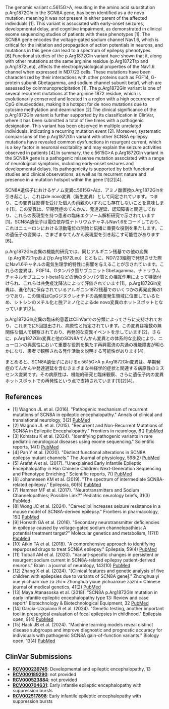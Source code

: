 
    
The genomic variant c.5615G>A, resulting in the amino acid substitution p.Arg1872Gln in the SCN8A gene, has been identified as a de novo mutation, meaning it was not present in either parent of the affected individuals [1]. This variant is associated with early-onset seizures, developmental delay, and cognitive impairment, as demonstrated in clinical exome sequencing studies of patients with these phenotypes [1]. The SCN8A gene encodes the voltage-gated sodium channel Nav1.6, which is critical for the initiation and propagation of action potentials in neurons, and mutations in this gene can lead to a spectrum of epilepsy phenotypes [6].Functional studies of the p.Arg1872Gln variant have shown that it, along with other mutations at the same arginine residue (p.Arg1872Trp and p.Arg1872Leu), affects the electrophysiological properties of the Nav1.6 channel when expressed in ND7/23 cells. These mutations have been characterized by their interactions with other proteins such as FGF14, G-protein subunit Gbetagamma, and sodium channel subunit beta1, which are assessed by coimmunoprecipitation [1]. The p.Arg1872Gln variant is one of several recurrent mutations at the arginine 1872 residue, which is evolutionarily conserved and located in a region with a high occurrence of CpG dinucleotides, making it a hotspot for de novo mutations due to cytosine methylation and deamination [2].The clinical significance of the p.Arg1872Gln variant is further supported by its classification in ClinVar, where it has been submitted a total of five times with a pathogenic designation. This variant has been observed in multiple unrelated individuals, indicating a recurring mutation event [2]. Moreover, systematic comparisons of the p.Arg1872Gln variant with other SCN8A epilepsy mutations have revealed common dysfunctions in resurgent current, which is a key factor in neuronal excitability and may explain the seizure activities observed in patients [4].In summary, the c.5615G>A p.Arg1872Gln variant in the SCN8A gene is a pathogenic missense mutation associated with a range of neurological symptoms, including early-onset seizures and developmental delays. Its pathogenicity is supported by both functional studies and clinical observations, as well as its recurrent nature and presence in a mutation hotspot within the gene [1][2][4].

SCN8A遺伝子におけるゲノム変異c.5615G>Aは、アミノ酸置換p.Arg1872Glnを引き起こし、これはde novo変異（新生変異）として同定されています。つまり、この変異は影響を受けた個人の両親のいずれにも存在しないことを意味します[1]。この変異は、早期発症のてんかん、発達遅延、認知障害と関連しており、これらの表現型を持つ患者の臨床エクソーム解析研究で示されています[1]。SCN8A遺伝子は電位依存性ナトリウムチャネルNav1.6をコードしており、これはニューロンにおける活動電位の開始と伝播に重要な役割を果たします。この遺伝子の変異は、さまざまなてんかん表現型を引き起こす可能性があります[6]。

p.Arg1872Gln変異の機能的研究では、同じアルギニン残基での他の変異（p.Arg1872Trpおよびp.Arg1872Leu）とともに、ND7/23細胞で発現させた際にNav1.6チャネルの電気生理学的特性に影響を与えることが示されています。これらの変異は、FGF14、Gタンパク質サブユニットGbetagamma、ナトリウムチャネルサブユニットbeta1などの他のタンパク質との相互作用によって特徴付けられ、これらは共免疫沈降法によって評価されています[1]。p.Arg1872Gln変異は、進化的に保存されているアルギニン1872残基でのいくつかの再発変異の1つであり、この領域はCpGジヌクレオチドの高頻度発生領域に位置しているため、シトシンのメチル化と脱アミノ化によるde novo変異のホットスポットとなっています[2]。

p.Arg1872Gln変異の臨床的意義はClinVarでの分類によってさらに支持されており、これまでに5回提出され、病原性と指定されています。この変異は複数の無関係な個人で観察されており、再発的な変異イベントを示しています[2]。さらに、p.Arg1872Gln変異と他のSCN8Aてんかん変異との体系的な比較により、ニューロンの興奮性において重要な役割を果たす再興電流の共通の機能障害が明らかになり、患者で観察される発作活動を説明する可能性があります[4]。

まとめると、SCN8A遺伝子におけるc.5615G>A p.Arg1872Gln変異は、早期発症のてんかんや発達遅延を含むさまざまな神経学的症状と関連する病原性のミスセンス変異です。その病原性は、機能的研究と臨床観察、さらに遺伝子内の変異ホットスポットでの再発性という点で支持されています[1][2][4]。
    
## References
- [1] Wagnon JL et al. (2016). "Pathogenic mechanism of recurrent mutations of SCN8A in epileptic encephalopathy." Annals of clinical and translational neurology, 3(2) [PubMed](https://pubmed.ncbi.nlm.nih.gov/26900580/)
- [2] Wagnon JL et al. (2015). "Recurrent and Non-Recurrent Mutations of SCN8A in Epileptic Encephalopathy." Frontiers in neurology, 6() [PubMed](https://pubmed.ncbi.nlm.nih.gov/26029160/)
- [3] Komatsu K et al. (2024). "Identifying pathogenic variants in rare pediatric neurological diseases using exome sequencing." Scientific reports, 14(1) [PubMed](https://pubmed.ncbi.nlm.nih.gov/39433808/)
- [4] Pan Y et al. (2020). "Distinct functional alterations in SCN8A epilepsy mutant channels." The Journal of physiology, 598(2) [PubMed](https://pubmed.ncbi.nlm.nih.gov/31715021/)
- [5] Arafat A et al. (2017). "Unexplained Early Infantile Epileptic Encephalopathy in Han Chinese Children: Next-Generation Sequencing and Phenotype Enriching." Scientific reports, 7() [PubMed](https://pubmed.ncbi.nlm.nih.gov/28387369/)
- [6] Johannesen KM et al. (2019). "The spectrum of intermediate SCN8A-related epilepsy." Epilepsia, 60(5) [PubMed](https://pubmed.ncbi.nlm.nih.gov/30968951/)
- [7] Hammer MF et al. (2017). "Neurotransmitters and Sodium Channelopathies; Possible Link?" Pediatric neurology briefs, 31(3) [PubMed](https://pubmed.ncbi.nlm.nih.gov/29184379/)
- [8] Wong JC et al. (2024). "Carvedilol increases seizure resistance in a mouse model of SCN8A-derived epilepsy." Frontiers in pharmacology, 15() [PubMed](https://pubmed.ncbi.nlm.nih.gov/38895634/)
- [9] Horvath GA et al. (2016). "Secondary neurotransmitter deficiencies in epilepsy caused by voltage-gated sodium channelopathies: A potential treatment target?" Molecular genetics and metabolism, 117(1) [PubMed](https://pubmed.ncbi.nlm.nih.gov/26647175/)
- [10] Atkin TA et al. (2018). "A comprehensive approach to identifying repurposed drugs to treat SCN8A epilepsy." Epilepsia, 59(4) [PubMed](https://pubmed.ncbi.nlm.nih.gov/29574705/)
- [11] Tidball AM et al. (2020). "Variant-specific changes in persistent or resurgent sodium current in SCN8A-related epilepsy patient-derived neurons." Brain : a journal of neurology, 143(10) [PubMed](https://pubmed.ncbi.nlm.nih.gov/32968789/)
- [12] Zhang X et al. (2024). "[Clinical features and genetic analysis of five children with epilepsies due to variants of SCN8A gene]." Zhonghua yi xue yi chuan xue za zhi = Zhonghua yixue yichuanxue zazhi = Chinese journal of medical genetics, 41(2) [PubMed](https://pubmed.ncbi.nlm.nih.gov/38311555/)
- [13] Maya Atanasoska et al. (2018). "SCN8A p.Arg1872Gln mutation in early infantile epileptic encephalopathy type 13: Review and case report" Biotechnology & Biotechnological Equipment, 32 [PubMed](https://doi.org/10.1080/13102818.2018.1532815)
- [14] Garcia-Uzquiano R et al. (2024). "Genetic testing, another important tool in presurgical evaluation of focal epilepsies in childhood." Epilepsia open, 9(4) [PubMed](https://pubmed.ncbi.nlm.nih.gov/38829689/)
- [15] Hack JB et al. (2024). "Machine learning models reveal distinct disease subgroups and improve diagnostic and prognostic accuracy for individuals with pathogenic SCN8A gain-of-function variants." Biology open, 13(4) [PubMed](https://pubmed.ncbi.nlm.nih.gov/38466077/)

    
## ClinVar Submissions
- **[RCV000239745](https://www.ncbi.nlm.nih.gov/clinvar/RCV000239745/)**: Developmental and epileptic encephalopathy, 13
- **[RCV000189290](https://www.ncbi.nlm.nih.gov/clinvar/RCV000189290/)**: not provided
- **[RCV000523884](https://www.ncbi.nlm.nih.gov/clinvar/RCV000523884/)**: not provided
- **[RCV000704631](https://www.ncbi.nlm.nih.gov/clinvar/RCV000704631/)**: Early infantile epileptic encephalopathy with suppression bursts
- **[RCV002517898](https://www.ncbi.nlm.nih.gov/clinvar/RCV002517898/)**: Early infantile epileptic encephalopathy with suppression bursts

    